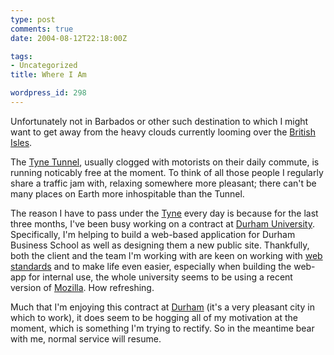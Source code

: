 ```yaml
---
type: post
comments: true
date: 2004-08-12T22:18:00Z

tags:
- Uncategorized
title: Where I Am

wordpress_id: 298
---
```


Unfortunately not in Barbados or other such destination to which I might want to get away from the heavy clouds currently looming over the [British Isles](http://en.wikipedia.org/wiki/British_Isles). 



	

The [Tyne Tunnel](http://www.newcastle.gov.uk/tunnel/cam1.htm), usually clogged with motorists on their daily commute, is running noticably free at the moment. To think of all those people I regularly share a traffic jam with, relaxing somewhere more pleasant; there can't be many places on Earth more inhospitable than the Tunnel.



	

The reason I have to pass under the [Tyne](http://en.wikipedia.org/wiki/River_Tyne%2C_England) every day is because for the last three months, I've been busy working on a contract at [Durham University](http://www.dur.ac.uk/). Specifically, I'm helping to build a web-based application for Durham Business School as well as designing them a new public site. Thankfully, both the client and the team I'm working with are keen on working with [web standards](http://www.webstandards.org) and to make life even easier, especially when building the web-app for internal use, the whole university seems to be using a recent version of [Mozilla](http://www.mozilla.org). How refreshing.  



	

Much that I'm enjoying this contract at [Durham](http://en.wikipedia.org/wiki/Durham) (it's a very pleasant city in which to work), it does seem to be hogging all of my motivation at the moment, which is something I'm trying to rectify. So in the meantime bear with me, normal service will resume.
